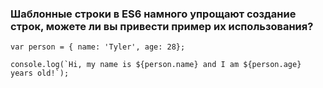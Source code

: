 ### Шаблонные строки в ES6 намного упрощают создание строк, можете ли вы привести пример их использования?

~~~~
var person = { name: 'Tyler', age: 28};

console.log(`Hi, my name is ${person.name} and I am ${person.age} years old!`);
~~~~